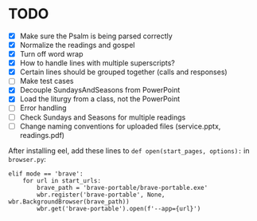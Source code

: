 # TODO

- [X] Make sure the Psalm is being parsed correctly
- [x] Normalize the readings and gospel
- [x] Turn off word wrap
- [x] How to handle lines with multiple superscripts?
- [x] Certain lines should be grouped together (calls and responses)
- [ ] Make test cases
- [x] Decouple SundaysAndSeasons from PowerPoint
- [x] Load the liturgy from a class, not the PowerPoint
- [ ] Error handling
- [ ] Check Sundays and Seasons for multiple readings
- [ ] Change naming conventions for uploaded files (service.pptx, readings.pdf)

After installing eel, add these lines to ``def open(start_pages, options):`` in ``browser.py``:
```
elif mode == 'brave':
    for url in start_urls:
        brave_path = 'brave-portable/brave-portable.exe'
        wbr.register('brave-portable', None, wbr.BackgroundBrowser(brave_path))
        wbr.get('brave-portable').open(f'--app={url}')
```

